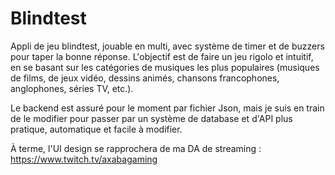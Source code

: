 # Blindtest

Appli de jeu blindtest, jouable en multi, avec système de timer et de buzzers pour taper la bonne réponse.
L'objectif est de faire un jeu rigolo et intuitif, en se basant sur les catégories de musiques les plus populaires (musiques de films, de jeux vidéo, dessins animés, chansons francophones, anglophones, séries TV, etc.).

Le backend est assuré pour le moment par fichier Json, mais je suis en train de le modifier pour passer par un système de database et d'API plus pratique, automatique et facile à modifier.

À terme, l'UI design se rapprochera de ma DA de streaming : https://www.twitch.tv/axabagaming
